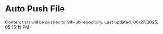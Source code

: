 # Auto Push File

Content that will be pushed to GitHub repository.
Last updated: 06/27/2025, 05:15:19 PM